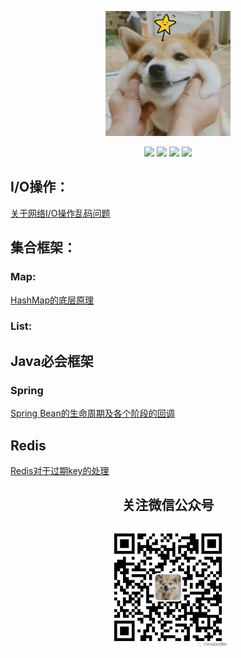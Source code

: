<p align="center">
    <a href="https://github.com/JavaLiuTongXue/JavaCoding" target="_blank">
        <img src="docs/image/touxiang.png" width="200" height="200"/>
    </a>
</p>

<p align="center">
  <a href="#公众号"><img src="https://img.shields.io/badge/%E5%85%AC%E4%BC%97%E5%8F%B7-不会说话的刘同学-lightgrey.svg"></a>
  <a href="https://juejin.cn/user/3505706534177976"><img src="https://img.shields.io/badge/juejin-掘金-blue.svg"></a>
  <a href="https://blog.csdn.net/weixin_42379035?spm=1000.2115.3001.5343"><img src="https://img.shields.io/badge/csdn-CSDN-red.svg"></a>
  <a href="https://www.cnblogs.com/JavaLiuTongXue/"><img src="https://img.shields.io/badge/cnblogs-博客园-important.svg"></a>
</p>




## I/O操作：
   
   [关于网络I/O操作乱码问题](https://www.cnblogs.com/JavaLiuTongXue/articles/16839160.html)
	   
## 集合框架：
  ### Map:
   [HashMap的底层原理](https://mp.weixin.qq.com/s?__biz=Mzg2NjA3ODE4Ng==&mid=2247484176&idx=1&sn=6182b713a43487dd46b3c983c6dda1f5&chksm=ce511f95f9269683a6009232b0d5aa66aa01f49ab1a425798e39c5781bc4d9eda546866ed48f&token=479818814&lang=zh_CN#rd)
  ### List:
  
## Java必会框架
   ### Spring
   [Spring Bean的生命周期及各个阶段的回调](https://www.cnblogs.com/JavaLiuTongXue/articles/16887192.html)
## Redis
   [Redis对于过期key的处理](https://www.cnblogs.com/JavaLiuTongXue/articles/16929006.html)

 <div align="center"><a name="公众号"><h2>关注微信公众号</h2></a></div>

<div align="center"> 

  <img src="docs/image/0.jpeg" width="200" height="200"/>

</div>
